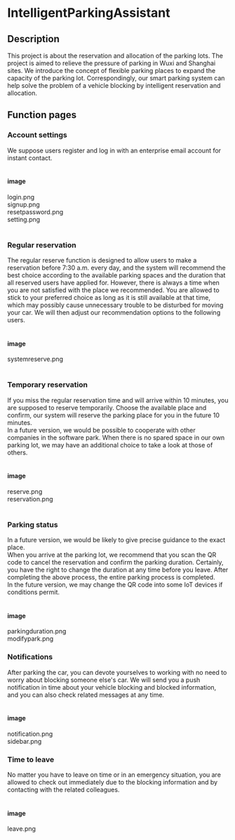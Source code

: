 # IntelligentParkingAssistant
## Description
This project is about the reservation and allocation of the parking lots. The project is aimed to relieve the pressure of parking in Wuxi and Shanghai sites. We introduce the concept of flexible parking places to expand the capacity of the parking lot. Correspondingly, our smart parking system can help solve the problem of a vehicle blocking by intelligent reservation and allocation.
## Function pages
### Account settings
We suppose users register and log in with an enterprise email account for instant contact.<br><br>
#### image
login.png<br> signup.png<br> resetpassword.png<br> setting.png <br><br>
### Regular reservation
The regular reserve function is designed to allow users to make a reservation before 7:30 a.m. every day, and the system will recommend the best choice according to the available parking spaces and the duration that all reserved users have applied for. However, there is always a time when you are not satisfied with the place we recommended. You are allowed to stick to your preferred choice as long as it is still available at that time, which may possibly cause unnecessary trouble to be disturbed for moving your car. We will then adjust our recommendation options to the following users.<br><br>
#### image
systemreserve.png<br><br>
### Temporary reservation
If you miss the regular reservation time and will arrive within 10 minutes, you are supposed to reserve temporarily. Choose the available place and confirm, our system will reserve the parking place for you in the future 10 minutes. <br>
In a future version, we would be possible to cooperate with other companies in the software park. When there is no spared space in our own parking lot, we may have an additional choice to take a look at those of others.<br><br>
#### image
reserve.png<br> reservation.png<br><br>
### Parking status
In a future version, we would be likely to give precise guidance to the exact place.<br>
When you arrive at the parking lot, we recommend that you scan the QR code to cancel the reservation and confirm the parking duration. Certainly, you have the right to change the duration at any time before you leave. After completing the above process, the entire parking process is completed.<br>In the future version, we may change the QR code into some IoT devices if conditions permit.<br><br>
#### image
parkingduration.png<br> modifypark.png<br>
### Notifications
After parking the car, you can devote yourselves to working with no need to worry about blocking someone else's car. We will send you a push notification in time about your vehicle blocking and blocked information, and you can also check related messages at any time. <br><br>
#### image
notification.png<br> sidebar.png<br>
### Time to leave
No matter you have to leave on time or in an emergency situation, you are allowed to check out immediately due to the blocking information and by contacting with the related colleagues.<br><br>
#### image
leave.png<br>
